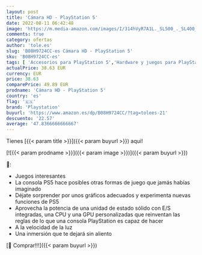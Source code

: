```yaml
---
layout: post
title: 'Cámara HD - PlayStation 5'
date: 2022-08-11 06:42:48
image: 'https://m.media-amazon.com/images/I/314hVyR7A1L._SL500_._SL400_.jpg'
comments: true
category: ofertas
author: 'tole.es'
slug: 'B08H9724CC-es Cámara HD - PlayStation 5'
sku: 'B08H9724CC-es'
tags: [ 'Accesorios para PlayStation 5','Hardware y juegos para PlayStation 5','Mandos y controles para PlayStation 5','Videojuegos','playstation','🇪🇸', ]
actualPrice: 38.63 EUR
currency: EUR
price: 38.63
comparePrice: 49.89 EUR
prodname: 'Cámara HD - PlayStation 5'
country: 'es'
flag: '🇪🇸'
brand: 'Playstation'
buyurl: 'https://www.amazon.es/dp/B08H9724CC/?tag=tolees-21'
descuento: '22.57'
average: '47.8366666666667'
---
```


Tienes [{{< param title >}}]({{< param buyurl >}}) aqui!

[![{{< param prodname >}}]({{< param image >}})]({{< param buyurl >}})

🔎:

- Juegos interesantes
- La consola PS5 hace posibles otras formas de juego que jamás habías imaginado
- Déjate sorprender por unos gráficos adecuados y experimenta nuevas funciones de PS5
- Aprovecha la potencia de una unidad de estado sólido con E/S integradas, una CPU y una GPU personalizadas que reinventan las reglas de lo que una consola PlayStation es capaz de hacer
- A la velocidad de la luz
- Una inmersión que te dejará sin aliento

[🛒 Comprar!!!]({{< param buyurl >}})
